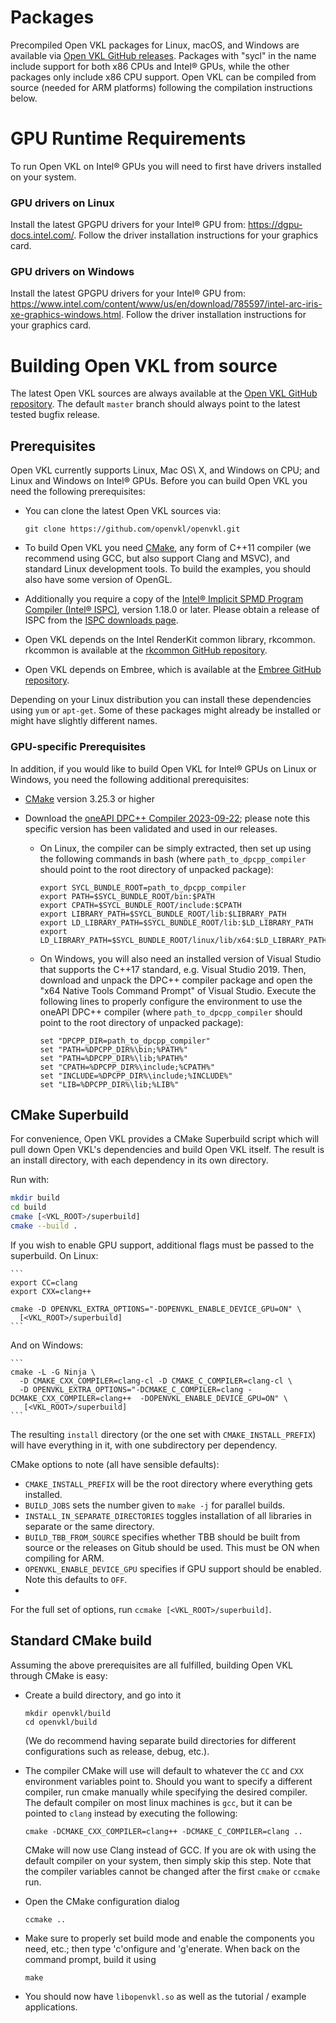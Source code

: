 Packages
========

Precompiled Open VKL packages for Linux, macOS, and Windows are available via
[Open VKL GitHub releases](https://github.com/openvkl/openvkl/releases).
Packages with "sycl" in the name include support for both x86 CPUs and Intel®
GPUs, while the other packages only include x86 CPU support. Open VKL can be
compiled from source (needed for ARM platforms) following the compilation
instructions below.

GPU Runtime Requirements
========================

To run Open VKL on Intel® GPUs you will need to first have drivers installed on
your system.

### GPU drivers on Linux

Install the latest GPGPU drivers for your Intel® GPU from:
https://dgpu-docs.intel.com/. Follow the driver installation instructions for
your graphics card.

### GPU drivers on Windows

Install the latest GPGPU drivers for your Intel® GPU from:
https://www.intel.com/content/www/us/en/download/785597/intel-arc-iris-xe-graphics-windows.html.
Follow the driver installation instructions for your graphics card.

Building Open VKL from source
=============================

The latest Open VKL sources are always available at the [Open VKL GitHub
repository](http://github.com/OpenVKL/openvkl). The default `master` branch
should always point to the latest tested bugfix release.

Prerequisites
-------------

Open VKL currently supports Linux, Mac OS\ X, and Windows on CPU; and Linux and
Windows on Intel® GPUs. Before you can build Open VKL you need the following
prerequisites:

-   You can clone the latest Open VKL sources via:

        git clone https://github.com/openvkl/openvkl.git

-   To build Open VKL you need [CMake](http://www.cmake.org), any form of C++11
    compiler (we recommend using GCC, but also support Clang and MSVC), and
    standard Linux development tools. To build the examples, you should also
    have some version of OpenGL.

-   Additionally you require a copy of the [Intel® Implicit SPMD Program
    Compiler (Intel® ISPC)](http://ispc.github.io), version 1.18.0 or later.
    Please obtain a release of ISPC from the [ISPC downloads
    page](https://ispc.github.io/downloads.html).

-   Open VKL depends on the Intel RenderKit common library, rkcommon. rkcommon
    is available at the [rkcommon GitHub
    repository](https://github.com/ospray/rkcommon).

-   Open VKL depends on Embree, which is available at the [Embree GitHub
    repository](https://github.com/embree/embree).

Depending on your Linux distribution you can install these dependencies using
`yum` or `apt-get`. Some of these packages might already be installed or might
have slightly different names.

### GPU-specific Prerequisites

In addition, if you would like to build Open VKL for Intel® GPUs on Linux or
Windows, you need the following additional prerequisites:

-   [CMake](http://www.cmake.org) version 3.25.3 or higher

-   Download the [oneAPI DPC++ Compiler
    2023-09-22](https://github.com/intel/llvm/releases/tag/nightly-2023-09-22);
    please note this specific version has been validated and used in our
    releases.

    -   On Linux, the compiler can be simply extracted, then set up using the
        following commands in bash (where `path_to_dpcpp_compiler` should point
        to the root directory of unpacked package):

        ```
        export SYCL_BUNDLE_ROOT=path_to_dpcpp_compiler
        export PATH=$SYCL_BUNDLE_ROOT/bin:$PATH
        export CPATH=$SYCL_BUNDLE_ROOT/include:$CPATH
        export LIBRARY_PATH=$SYCL_BUNDLE_ROOT/lib:$LIBRARY_PATH
        export LD_LIBRARY_PATH=$SYCL_BUNDLE_ROOT/lib:$LD_LIBRARY_PATH
        export LD_LIBRARY_PATH=$SYCL_BUNDLE_ROOT/linux/lib/x64:$LD_LIBRARY_PATH
        ```

    -   On Windows, you will also need an installed version of Visual Studio
        that supports the C++17 standard, e.g. Visual Studio 2019. Then,
        download and unpack the DPC++ compiler package and open the "x64 Native
        Tools Command Prompt" of Visual Studio. Execute the following lines to
        properly configure the environment to use the oneAPI DPC++ compiler
        (where `path_to_dpcpp_compiler` should point to the root directory of
        unpacked package):

        ```
        set "DPCPP_DIR=path_to_dpcpp_compiler"
        set "PATH=%DPCPP_DIR%\bin;%PATH%"
        set "PATH=%DPCPP_DIR%\lib;%PATH%"
        set "CPATH=%DPCPP_DIR%\include;%CPATH%"
        set "INCLUDE=%DPCPP_DIR%\include;%INCLUDE%"
        set "LIB=%DPCPP_DIR%\lib;%LIB%"
        ```

CMake Superbuild
----------------

For convenience, Open VKL provides a CMake Superbuild script which will pull
down Open VKL's dependencies and build Open VKL itself. The result is an install
directory, with each dependency in its own directory.

Run with:

```bash
mkdir build
cd build
cmake [<VKL_ROOT>/superbuild]
cmake --build .
```

If you wish to enable GPU support, additional flags must be passed to the
superbuild. On Linux:

    ```
    export CC=clang
    export CXX=clang++

    cmake -D OPENVKL_EXTRA_OPTIONS="-DOPENVKL_ENABLE_DEVICE_GPU=ON" \
      [<VKL_ROOT>/superbuild]
    ```

And on Windows:

    ```
    cmake -L -G Ninja \
      -D CMAKE_CXX_COMPILER=clang-cl -D CMAKE_C_COMPILER=clang-cl \
      -D OPENVKL_EXTRA_OPTIONS="-DCMAKE_C_COMPILER=clang -DCMAKE_CXX_COMPILER=clang++  -DOPENVKL_ENABLE_DEVICE_GPU=ON" \
       [<VKL_ROOT>/superbuild]
    ```

The resulting `install` directory (or the one set with `CMAKE_INSTALL_PREFIX`)
will have everything in it, with one subdirectory per dependency.

CMake options to note (all have sensible defaults):

- `CMAKE_INSTALL_PREFIX` will be the root directory where everything gets
  installed.
- `BUILD_JOBS` sets the number given to `make -j` for parallel builds.
- `INSTALL_IN_SEPARATE_DIRECTORIES` toggles installation of all libraries in
  separate or the same directory.
- `BUILD_TBB_FROM_SOURCE` specifies whether TBB should be built from source or
   the releases on Gitub should be used. This must be ON when compiling for ARM.
- `OPENVKL_ENABLE_DEVICE_GPU` specifies if GPU support should be enabled. Note
  this defaults to `OFF`.
-
For the full set of options, run `ccmake [<VKL_ROOT>/superbuild]`.

Standard CMake build
--------------------

Assuming the above prerequisites are all fulfilled, building Open VKL through
CMake is easy:

-   Create a build directory, and go into it

        mkdir openvkl/build
        cd openvkl/build

    (We do recommend having separate build directories for different
    configurations such as release, debug, etc.).

-   The compiler CMake will use will default to whatever the `CC` and `CXX`
    environment variables point to. Should you want to specify a different
    compiler, run cmake manually while specifying the desired compiler. The
    default compiler on most linux machines is `gcc`, but it can be pointed to
    `clang` instead by executing the following:

        cmake -DCMAKE_CXX_COMPILER=clang++ -DCMAKE_C_COMPILER=clang ..

    CMake will now use Clang instead of GCC. If you are ok with using the
    default compiler on your system, then simply skip this step. Note that the
    compiler variables cannot be changed after the first `cmake` or `ccmake`
    run.

-   Open the CMake configuration dialog

        ccmake ..

-   Make sure to properly set build mode and enable the components you need,
    etc.; then type 'c'onfigure and 'g'enerate. When back on the command prompt,
    build it using

        make

-   You should now have `libopenvkl.so` as well as the tutorial / example
    applications.
